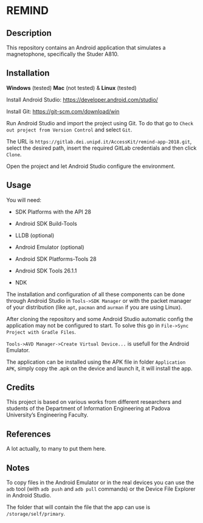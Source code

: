 # REMIND

## Description

This repository contains an Android application that simulates a magnetophone, specifically the Studer A810.

## Installation

**Windows** (tested) **Mac** (not tested) & **Linux** (tested)

Install Android Studio: <https://developer.android.com/studio/>

Install Git: <https://git-scm.com/download/win>

Run Android Studio and import the project using Git. To do that go to `Check out project from Version Control` and select `Git`.

The URL is `https://gitlab.dei.unipd.it/AccessKit/remind-app-2018.git`, select the desired path, insert the required GitLab credentials and then click `Clone`.

Open the project and let Android Studio configure the environment.

## Usage

You will need:

*   SDK Platforms with the API 28

*   Android SDK Build-Tools

*   LLDB    (optional)

*   Android Emulator (optional)

*   Android SDK Platforms-Tools 28

*   Android SDK Tools 26.1.1

*   NDK

The installation and configuration of all these components can be done through Android Studio in `Tools->SDK Manager` or with the packet manager of your distribution (like `apt`, `pacman` and `aurman` if you are using Linux).

After cloning the repository and some Android Studio automatic config the application may not be configured to start. To solve this go in `File->Sync Project with Gradle Files`.

`Tools->AVD Manager->Create Virtual Device...` is usefull for the Android Emulator.

The application can be installed using the APK file in folder `Application APK`, simply copy the .apk on the device and launch it, it will install the app.

## Credits

This project is based on various works from different researchers and students of the Department of Information Engineering at Padova University’s Engineering Faculty.

## References

A lot actually, to many to put them here.

## Notes

To copy files in the Android Emulator or in the real devices you can use the `adb` tool (with `adb push` and `adb pull` commands) or the Device File Explorer in Android Studio.

The folder that will contain the file that the app can use is `/storage/self/primary`.
